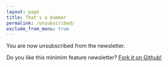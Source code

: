 ```yaml
---
layout: page
title: That's a bummer
permalink: /unsubscribed/
exclude_from_menu: true
---
```


<p>You are now unsubscribed from the newsletter.</p>

<p>Do you like this minimim feature newsletter? <a href="https://github.com/mrrusof/correole">Fork it on Github!</a>